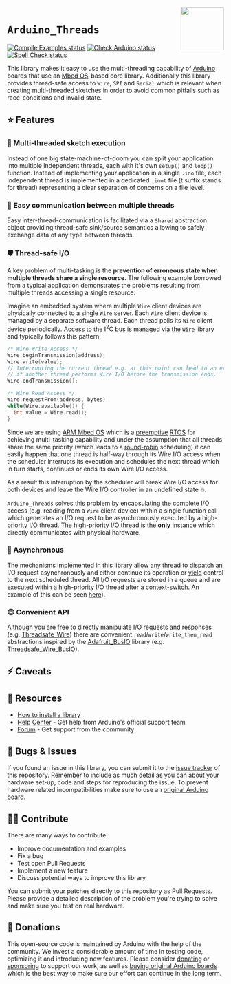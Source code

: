 <img src="https://content.arduino.cc/website/Arduino_logo_teal.svg" height="100" align="right" />

`Arduino_Threads`
=================

[![Compile Examples status](https://github.com/arduino-libraries/Arduino_Threads/actions/workflows/compile-examples.yml/badge.svg)](https://github.com/arduino-libraries/Arduino_Threads/actions/workflows/compile-examples.yml)
[![Check Arduino status](https://github.com/arduino-libraries/Arduino_Threads/actions/workflows/check-arduino.yml/badge.svg)](https://github.com/arduino-libraries/Arduino_Threads/actions/workflows/check-arduino.yml)
[![Spell Check status](https://github.com/arduino-libraries/Arduino_Threads/actions/workflows/spell-check.yml/badge.svg)](https://github.com/arduino-libraries/Arduino_Threads/actions/workflows/spell-check.yml)

This library makes it easy to use the multi-threading capability of [Arduino](https://www.arduino.cc/) boards that use an [Mbed OS](https://os.mbed.com/docs/mbed-os/latest/introduction/index.html)-based core library. Additionally this library provides thread-safe access to `Wire`, `SPI` and `Serial` which is relevant when creating multi-threaded sketches in order to avoid common pitfalls such as race-conditions and invalid state. ​

## :star: Features
### :thread: Multi-threaded sketch execution
Instead of one big state-machine-of-doom you can split your application into multiple independent threads, each with it's own `setup()` and `loop()` function. Instead of implementing your application in a single `.ino` file, each independent thread is implemented in a dedicated `.inot` file (t suffix stands for **t**hread) representing a clear separation of concerns on a file level.

### :calling: Easy communication between multiple threads
Easy inter-thread-communication is facilitated via a `Shared` abstraction object providing thread-safe sink/source semantics allowing to safely exchange data of any type between threads.

### :shield: Thread-safe I/O
A key problem of multi-tasking is the **prevention of erroneous state when multiple threads share a single resource**. The following example borrowed from a typical application demonstrates the problems resulting from multiple threads accessing a single resource:

Imagine an embedded system where multiple `Wire` client devices are physically connected to a single `Wire` server. Each `Wire` client device is managed by a separate software thread. Each thread polls its `Wire` client device periodically. Access to the I<sup>2</sup>C bus is managed via the `Wire` library and typically follows this pattern:

```C++
/* Wire Write Access */
Wire.beginTransmission(address);
Wire.write(value);
// Interrupting the current thread e.g. at this point can lead to an erroneous state
// if another thread performs Wire I/O before the transmission ends.
Wire.endTransmission();

/* Wire Read Access */
Wire.requestFrom(address, bytes)
while(Wire.available()) {
  int value = Wire.read();
}
```

Since we are using [ARM Mbed OS](https://os.mbed.com/mbed-os/) which is a [preemptive](https://en.wikipedia.org/wiki/Preemption_(computing)) [RTOS](https://en.wikipedia.org/wiki/Real-time_operating_system) for achieving multi-tasking capability and under the assumption that all threads share the same priority (which leads to a [round-robin](https://en.wikipedia.org/wiki/Round-robin_scheduling) scheduling) it can easily happen that one thread is half-way through its Wire I/O access when the scheduler interrupts its execution and schedules the next thread which in turn starts, continues or ends its own Wire I/O access.

As a result this interruption by the scheduler will break Wire I/O access for both devices and leave the Wire I/O controller in an undefined state :fire:.

`Arduino_Threads` solves this problem by encapsulating the complete I/O access (e.g. reading from a `Wire` client device) within a single function call which generates an I/O request to be asynchronously executed by a high-priority I/O thread. The high-priority I/O thread is the **only** instance which directly communicates with physical hardware.

### :runner: Asynchronous
The mechanisms implemented in this library allow any thread to dispatch an I/O request asynchronously and either continue its operation or [yield](https://en.wikipedia.org/wiki/Yield_(multithreading)) control to the next scheduled thread. All I/O requests are stored in a queue and are executed within a high-priority I/O thread after a [context-switch](https://en.wikipedia.org/wiki/Context_switch). An example of this can be seen [here](examples/Threadsafe_IO/Threadsafe_SPI/Threadsafe_SPI.ino)). <!-- TODO: Does the request have to be related to I/O or can it be anything? Sounds like it's geared only towards I/O. I mean almost all we do in computing is I/O but in the context of microcontrollers we may be tempted to think more about exchanging data between devices when we say I/O? -->

### :relieved: Convenient API
Although you are free to directly manipulate I/O requests and responses (e.g. [Threadsafe_Wire](examples/Threadsafe_IO/Threadsafe_Wire/Threadsafe_Wire.ino)) <!-- TODO: link is broken --> there are convenient `read`/`write`/`write_then_read` abstractions inspired by the [Adafruit_BusIO](https://github.com/adafruit/Adafruit_BusIO) library (e.g. [Threadsafe_Wire_BusIO](examples/Threadsafe_IO/Threadsafe_Wire_BusIO/Threadsafe_Wire_BusIO.ino)).

<!-- Not clear what we're talking about here. How does it relate to the advertised 'Convenient API'? Doesn't this library provide an abstraction for thread-safe Wire access too? -->

## :zap: Caveats

<!-- Any implications on time critical applicaitons? Can I make sure a thread is not interrupted? -->
<!-- Shall we say a word about the usage on multi-core MCUs? -->

## :mag_right: Resources

* [How to install a library](https://www.arduino.cc/en/guide/libraries)
* [Help Center](https://support.arduino.cc/) - Get help from Arduino's official support team
* [Forum](https://forum.arduino.cc) - Get support from the community

## :bug: Bugs & Issues

If you found an issue in this library, you can submit it to the [issue tracker](issues) of this repository. Remember to include as much detail as you can about your hardware set-up, code and steps for reproducing the issue. To prevent hardware related incompatibilities make sure to use an [original Arduino board](https://support.arduino.cc/hc/en-us/articles/360020652100-How-to-spot-a-counterfeit-Arduino).

## :technologist: Contribute

There are many ways to contribute:

* Improve documentation and examples
* Fix a bug
* Test open Pull Requests
* Implement a new feature
* Discuss potential ways to improve this library

You can submit your patches directly to this repository as Pull Requests. Please provide a detailed description of the problem you're trying to solve and make sure you test on real hardware.

## :yellow_heart: Donations

This open-source code is maintained by Arduino with the help of the community. We invest a considerable amount of time in testing code, optimizing it and introducing new features. Please consider [donating](https://www.arduino.cc/en/donate/) or [sponsoring](https://github.com/sponsors/arduino) to support our work, as well as [buying original Arduino boards](https://store.arduino.cc/) which is the best way to make sure our effort can continue in the long term.
